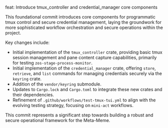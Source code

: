 feat: Introduce tmux_controller and credential_manager core components

This foundational commit introduces core components for programmatic tmux control and secure credential management, laying the groundwork for more sophisticated workflow orchestration and secure operations within the project.

Key changes include:
- Initial implementation of the `tmux_controller` crate, providing basic tmux session management and pane content capture capabilities, primarily for testing `zos-stage-process-monitor`.
- Initial implementation of the `credential_manager` crate, offering `store`, `retrieve`, and `list` commands for managing credentials securely via the `keyring` crate.
- Addition of the `vendor/keyring` submodule.
- Updates to `Cargo.lock` and `Cargo.toml` to integrate these new crates and their dependencies.
- Refinement of `.github/workflows/test-tmux-tui.yml` to align with the evolving testing strategy, focusing on `mini-act` workflows.

This commit represents a significant step towards building a robust and secure operational framework for the Meta-Meme.